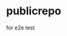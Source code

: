 # publicrepo
for e2e test























































































































































































































































































































































































































































































































































































































































































































































































































































































































































































































































































































































































































































































































































































































































































































































































































































































































































































































































































































































































































































































































































































































































































































































































































































































































































































































































































































































































































































































































































































































































































































































































































































































































































































































































































































































































































































































































































































































































































































































































































































































































































































































































































